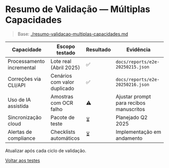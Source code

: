 <!-- proj/04-testes-e-validacao/resumo-validacao-multiplas-capacidades-spec.md -->
# Resumo de Validação — Múltiplas Capacidades

> Base: [./resumo-validacao-multiplas-capacidades.md](./resumo-validacao-multiplas-capacidades.md)

| Capacidade | Escopo testado | Resultado | Evidência |
| --- | --- | --- | --- |
| Processamento incremental | Lote real (Abril 2025) | ✅ | `docs/reports/e2e-20250215.json` |
| Correções via CLI/API | Cenários com valor duplicado | ✅ | `docs/reports/e2e-20250216.json` |
| Uso de IA assistida | Amostras com OCR falho | ⚠️ | Ajustar prompt para recibos manuscritos |
| Sincronização cloud | Pacote de teste | ⏳ | Planejado Q2 2025 |
| Alertas de compliance | Checklists automáticos | ⏳ | Implementação em andamento |

Atualizar após cada ciclo de validação.

[Voltar aos testes](README-spec.md)
